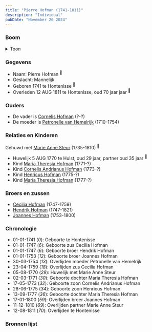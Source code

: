 ```yaml
---
title: "Pierre Hofman (1741-1811)"
description: "Individual"
pubDate: "November 20 2024"
---
```


### Boom
<details><summary>Toon</summary>

![test](https://www.plantuml.com/plantuml/svg/dPNVRzem4CVV_LUSseSz8UK78O0GBJ0OcyQ4rlPXcYPaaYju90woJH6g-Dzt42j0c0hjc-sxytrytxlaNXkkp2fDc5u8kUIAfp3bqMAcifMCUrcIAJ2AIqqcb8RDHOmG2HKbcAynNPeDf9XEKUdyI1jKc9dD4jdHhL72jOPN1W3TJCMe7kSYMaZKkjLAkP3jDlXiozWd6EzJQPP7tFGo9J4H6eRPSyhb3N0DNnt7gJO0Rll-81XqwThNPu59l8LMSygdcyaqCoR1PXlkA9lMHcNPaOjUh99amcKyYHHPfnbXx7tlYC2c7IC5KU84uOLB66AAYH9_5qN-mA7yWsxVx_jlv7T3ru7lFDLhH7hrPGZVWL7d9yK5rUEuWglLN6CS2paZNwyAd_izylKQUwm1ORaXt2PYDZSROi_MXBPbjboLYlLWblzmO2FfO6yAM546WKfXkVP108LgbpLmmwfBDqY3KcXzHGrS3pfFNy2jkoTnsu9gn9L0w4Y9y61mfGvWjUj4yGFI-ZA7czUtJXgUSFn7Yo173aEdaC9ppgKuUW27npbDYgP5gRor-ZMly6oZX4H9-9m6-PqzNenMHyR48rTdGrQxQiYeSqQTNpiK_wCeGvHAHES0eNCDW5U7Rqy_TW31Hm7ULeHgV4rV-V3G7-ymmdTZsB6o8-avpBRpuS2sLCMsI6dVEDs79V_GPRQpAh_fAnsZ_5C4Mg5BXZ17807A1fUnUvGn_JN-0G00)
</details>

### Gegevens
- Naam: Pierre Hofman <sup><a href="../s00074/" style="text-decoration:none" title="Overlijden Pierre Hofman 12-8-1811">:link:</a></sup>
- Geslacht: Mannelijk
- Geboren 1741 te Hontenisse <sup><a href="../s00074/" style="text-decoration:none" title="Overlijden Pierre Hofman 12-8-1811">:link:</a></sup>
- Overleden 12 AUG 1811 te Hontenisse, oud 70 jaar jaar <sup><a href="../s00074/" style="text-decoration:none" title="Overlijden Pierre Hofman 12-8-1811">:link:</a></sup>

### Ouders
- De vader is [Cornelis Hofman](../i00049/) (?-?)
- De moeder is [Petronelle van Hemelrijk](../i00050/) (1710-1754)

### Relaties en Kinderen

Gehuwd met [Marie Anne Steur](../i00056/) (1735-1810) <sup><a href="../s00089/" style="text-decoration:none" title="Huwelijk Pieter Hofman en Maria Anna Steur 05-08-1770 ">:link:</a></sup>
- Huwelijk 5 AUG 1770 te Hulst, oud 29 jaar, partner oud 35 jaar <sup><a href="../s00089/" style="text-decoration:none" title="Huwelijk Pieter Hofman en Maria Anna Steur 05-08-1770 ">:link:</a></sup>
- Kind [Maria Theresia Hofman](../i00068/) (1771-?)
- Kind [Cornelis Andrianus Hofman](../i00069/) (1773-?)
- Kind [Henricus Hofman](../i00070/) (1775-?)
- Kind [Maria Theresia Hofman](../i00071/) (1777-?)

### Broers en zussen
- [Cecilia Hofman](../i00054/) (1747-1759)
- [Hendrik Hofman](../i00057/) (1747-1821)
- [Joannes Hofman](../i00040/) (1753-1800)

### Chronologie
- 01-01-1741 (<i>0</i>): Geboorte te Hontenisse
- 01-01-1747 (<i>6</i>): Geboorte zus Cecilia Hofman
- 01-01-1747 (<i>6</i>): Geboorte broer Hendrik Hofman
- 01-01-1753 (<i>12</i>): Geboorte broer Joannes Hofman
- 30-03-1754 (<i>13</i>): Overlijden moeder Petronelle van Hemelrijk
- 23-04-1759 (<i>18</i>): Overlijden zus Cecilia Hofman
- 05-08-1770 (<i>29</i>): Huwelijk met Marie Anne Steur
- 02-03-1771 (<i>30</i>): Geboorte dochter Maria Theresia Hofman
- 17-05-1773 (<i>32</i>): Geboorte zoon Cornelis Andrianus Hofman
- 28-06-1775 (<i>34</i>): Geboorte zoon Henricus Hofman
- 13-09-1777 (<i>36</i>): Geboorte dochter Maria Theresia Hofman
- 17-01-1800 (<i>59</i>): Overlijden broer Joannes Hofman
- 11-12-1810 (<i>69</i>): Overlijden partner Marie Anne Steur
- 12-08-1811 (<i>70</i>): Overlijden te Hontenisse

### Bronnen lijst